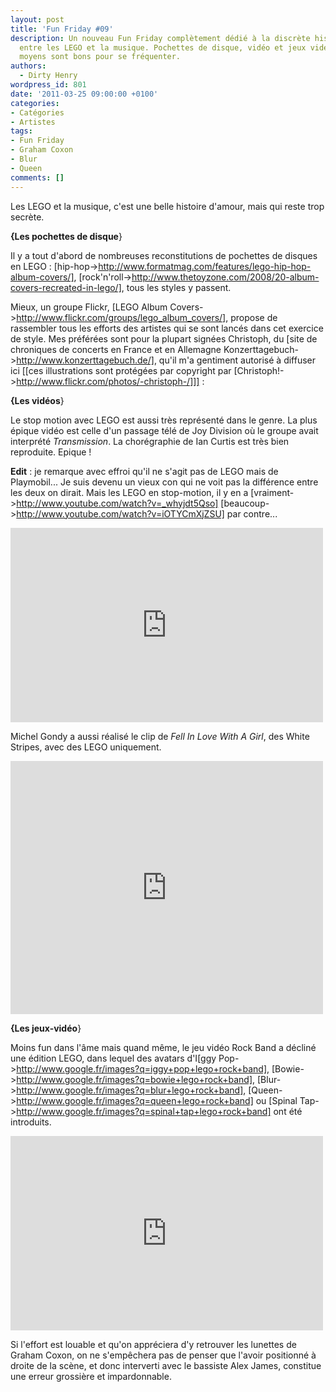 ```yaml
---
layout: post
title: 'Fun Friday #09'
description: Un nouveau Fun Friday complètement dédié à la discrète histoire d'amour
  entre les LEGO et la musique. Pochettes de disque, vidéo et jeux vidéo, tous les
  moyens sont bons pour se fréquenter.
authors:
  - Dirty Henry
wordpress_id: 801
date: '2011-03-25 09:00:00 +0100'
categories:
- Catégories
- Artistes
tags:
- Fun Friday
- Graham Coxon
- Blur
- Queen
comments: []
---
```

Les LEGO et la musique, c'est une belle histoire d'amour, mais qui reste trop secrète.

__{Les pochettes de disque__}

Il y a tout d'abord de nombreuses reconstitutions de pochettes de disques en LEGO : [hip-hop->http://www.formatmag.com/features/lego-hip-hop-album-covers/], [rock'n'roll->http://www.thetoyzone.com/2008/20-album-covers-recreated-in-lego/], tous les styles y passent.

Mieux, un groupe Flickr, [LEGO Album Covers->http://www.flickr.com/groups/lego_album_covers/], propose de rassembler tous les efforts des artistes qui se sont lancés dans cet exercice de style. Mes préférées sont pour la plupart signées Christoph, du [site de chroniques de concerts en France et en Allemagne Konzerttagebuch->http://www.konzerttagebuch.de/], qu'il m'a gentiment autorisé à diffuser ici  [[ces illustrations sont protégées par copyright par [Christoph!->http://www.flickr.com/photos/-christoph-/]]] :

<img469>

<img470>

<img471>

<img472>

<img473>


__{Les vidéos__}

Le stop motion avec LEGO est aussi très représenté dans le genre. La plus épique vidéo est celle d'un passage télé de Joy Division où le groupe avait interprété *Transmission*. La chorégraphie de Ian Curtis est très bien reproduite. Epique !

__Edit__ : je remarque avec effroi qu'il ne s'agit pas de LEGO mais de Playmobil... Je suis devenu un vieux con qui ne voit pas la différence entre les deux on dirait. Mais les LEGO en stop-motion, il y en a [vraiment->http://www.youtube.com/watch?v=_whyjdt5Qso] [beaucoup->http://www.youtube.com/watch?v=iOTYCmXjZSU] par contre...

<iframe title="YouTube video player" width="500" height="311" src="http://www.youtube.com/embed/_UQmY57qrfw" frameborder="0" allowfullscreen></iframe>

Michel Gondy a aussi réalisé le clip de *Fell In Love With A Girl*, des White Stripes, avec des LEGO uniquement.

<iframe title="YouTube video player" width="500" height="405" src="http://www.youtube.com/embed/q27BfBkRHbs" frameborder="0" allowfullscreen></iframe>


__{Les jeux-vidéo__}


Moins fun dans l'âme mais quand même, le jeu vidéo Rock Band a décliné une édition LEGO, dans lequel des avatars d'I[ggy Pop->http://www.google.fr/images?q=iggy+pop+lego+rock+band], [Bowie->http://www.google.fr/images?q=bowie+lego+rock+band], [Blur->http://www.google.fr/images?q=blur+lego+rock+band], [Queen->http://www.google.fr/images?q=queen+lego+rock+band] ou [Spinal Tap->http://www.google.fr/images?q=spinal+tap+lego+rock+band] ont été introduits. 

<iframe title="YouTube video player" width="500" height="311" src="http://www.youtube.com/embed/W-gYly6Rqi4" frameborder="0" allowfullscreen></iframe>

Si l'effort est louable et qu'on appréciera d'y retrouver les lunettes de Graham Coxon, on ne s'empêchera pas de penser que l'avoir positionné à droite de la scène, et donc interverti avec le bassiste Alex James, constitue une erreur grossière et impardonnable.
